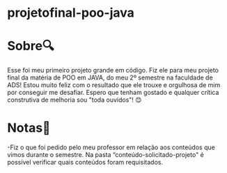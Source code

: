 # projetofinal-poo-java

 <h1>
   Sobre🔍
  </h1> 
Esse foi meu primeiro projeto grande em código. Fiz ele para meu projeto final da matéria de POO em JAVA, do meu 2º semestre na faculdade de ADS! Estou muito feliz com o resultado que ele trouxe e orgulhosa de mim por conseguir me desafiar. Espero que tenham gostado e qualquer crítica construtiva de melhoria sou "toda ouvidos"! 
😊 
 <h1>
    Notas📝
  </h1> 

-Fiz o que foi pedido pelo meu professor em relação aos conteúdos que vimos durante o semestre. Na pasta “conteúdo-solicitado-projeto" é possível verificar quais conteúdos foram requisitados. 
